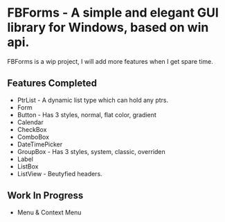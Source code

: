 
# FBForms - A simple and elegant GUI library for Windows, based on win api.

FBForms is a wip project, I will add more features when I get spare time.

## Features Completed
- PtrList - A dynamic list type which can hold any ptrs.
- Form 
- Button - Has 3 styles, normal, flat color, gradient
- Calendar
- CheckBox
- ComboBox
- DateTimePicker
- GroupBox - Has 3 styles, system, classic, overriden
- Label
- ListBox
- ListView - Beutyfied headers.
  
## Work In Progress
- Menu & Context Menu

